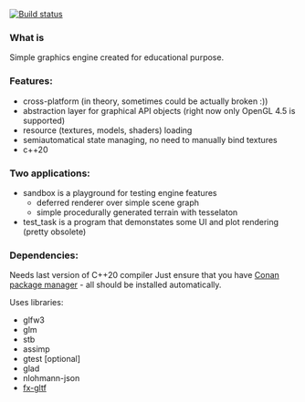 [![Build status](https://ci.appveyor.com/api/projects/status/rqwp0pju7ho1stkn?svg=true)](https://ci.appveyor.com/project/allcreater/at2-engine)

### What is
Simple graphics engine created for educational purpose.

### Features:
* cross-platform (in theory, sometimes could be actually broken :))
* abstraction layer for graphical API objects (right now only OpenGL 4.5 is supported)
* resource (textures, models, shaders) loading
* semiautomatical state managing, no need to manually bind textures
* c++20

### Two applications:
* sandbox is a playground for testing engine features
  * deferred renderer over simple scene graph
  * simple procedurally generated terrain with tesselaton
* test_task is a program that demonstates some UI and plot rendering (pretty obsolete)

### Dependencies:
Needs last version of C++20 compiler
Just ensure that you have [Conan package manager](https://conan.io/downloads.html) - all should be installed automatically.

Uses libraries:
* glfw3
* glm
* stb
* assimp
* gtest [optional]
* glad
* nlohmann-json
* [fx-gltf](https://github.com/jessey-git/fx-gltf)